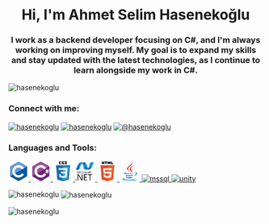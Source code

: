 <h1 align="center">Hi, I'm Ahmet Selim Hasenekoğlu</h1>
<h3 align="center">I work as a backend developer focusing on C#, and I'm always working on improving myself. My goal is to expand my skills and stay updated with the latest technologies, as I continue to learn alongside my work in C#.</h3>

<p align="left"> <img src="https://komarev.com/ghpvc/?username=hasenekoglu&label=Profile%20views&color=0e75b6&style=flat" alt="hasenekoglu" /> </p>

<h3 align="left">Connect with me:</h3>
<p align="left">
<a href="https://linkedin.com/in/hasenekoglu" target="blank"><img align="center" src="https://raw.githubusercontent.com/rahuldkjain/github-profile-readme-generator/master/src/images/icons/Social/linked-in-alt.svg" alt="hasenekoglu" height="30" width="40" /></a>
<a href="https://instagram.com/hasenekoglu" target="blank"><img align="center" src="https://raw.githubusercontent.com/rahuldkjain/github-profile-readme-generator/master/src/images/icons/Social/instagram.svg" alt="hasenekoglu" height="30" width="40" /></a>
<a href="https://medium.com/@hasenekoglu" target="blank"><img align="center" src="https://raw.githubusercontent.com/rahuldkjain/github-profile-readme-generator/master/src/images/icons/Social/medium.svg" alt="@hasenekoglu" height="30" width="40" /></a>
</p>

<h3 align="left">Languages and Tools:</h3>
<p align="left"> <a href="https://www.cprogramming.com/" target="_blank" rel="noreferrer"> <img src="https://raw.githubusercontent.com/devicons/devicon/master/icons/c/c-original.svg" alt="c" width="40" height="40"/> </a> <a href="https://www.w3schools.com/cs/" target="_blank" rel="noreferrer"> <img src="https://raw.githubusercontent.com/devicons/devicon/master/icons/csharp/csharp-original.svg" alt="csharp" width="40" height="40"/> </a> <a href="https://www.w3schools.com/css/" target="_blank" rel="noreferrer"> <img src="https://raw.githubusercontent.com/devicons/devicon/master/icons/css3/css3-original-wordmark.svg" alt="css3" width="40" height="40"/> </a> <a href="https://dotnet.microsoft.com/" target="_blank" rel="noreferrer"> <img src="https://raw.githubusercontent.com/devicons/devicon/master/icons/dot-net/dot-net-original-wordmark.svg" alt="dotnet" width="40" height="40"/> </a> <a href="https://www.w3.org/html/" target="_blank" rel="noreferrer"> <img src="https://raw.githubusercontent.com/devicons/devicon/master/icons/html5/html5-original-wordmark.svg" alt="html5" width="40" height="40"/> </a> <a href="https://www.java.com" target="_blank" rel="noreferrer"> <img src="https://raw.githubusercontent.com/devicons/devicon/master/icons/java/java-original.svg" alt="java" width="40" height="40"/> </a> <a href="https://www.microsoft.com/en-us/sql-server" target="_blank" rel="noreferrer"> <img src="https://www.svgrepo.com/show/303229/microsoft-sql-server-logo.svg" alt="mssql" width="40" height="40"/> </a> <a href="https://unity.com/" target="_blank" rel="noreferrer"> <img src="https://www.vectorlogo.zone/logos/unity3d/unity3d-icon.svg" alt="unity" width="40" height="40"/> </a> </p>

<p><img align="left" src="https://github-readme-stats.vercel.app/api/top-langs?username=hasenekoglu&show_icons=true&locale=en&layout=compact" alt="hasenekoglu" /></p>

<p>&nbsp;<img align="center" src="https://github-readme-stats.vercel.app/api?username=hasenekoglu&show_icons=true&locale=en" alt="hasenekoglu" /></p>

<p><img align="center" src="https://github-readme-streak-stats.herokuapp.com/?user=hasenekoglu&" alt="hasenekoglu" /></p>




